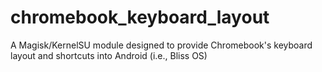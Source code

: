 # chromebook_keyboard_layout
A Magisk/KernelSU module designed to provide Chromebook's keyboard layout and shortcuts into Android (i.e., Bliss OS)
